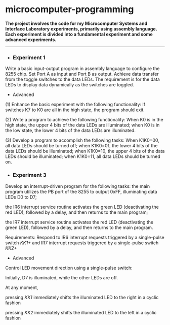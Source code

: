 # **microcomputer-programming**

 **The project involves the code for my Microcomputer Systems and Interface Laboratory experiments, primarily using assembly language. Each experiment is divided into a fundamental experiment and some advanced experiments.** 

***
- ### Experiment 1
  
Write a basic input-output program in assembly language to configure the 8255 chip. Set Port A as input and Port B as output. Achieve data transfer from the toggle switches to the data LEDs. The requirement is for the data LEDs to display data dynamically as the switches are toggled.

 - Advanced

(1) Enhance the basic experiment with the following functionality: If switches K7 to K0 are all in the high state, the program should exit.

(2) Write a program to achieve the following functionality: When K0 is in the high state, the upper 4 bits of the data LEDs are illuminated; when K0 is in the low state, the lower 4 bits of the data LEDs are illuminated.

(3) Develop a program to accomplish the following tasks: When K1K0=00, all data LEDs should be turned off; when K1K0=01, the lower 4 bits of the data LEDs should be illuminated; when K1K0=10, the upper 4 bits of the data LEDs should be illuminated; when K1K0=11, all data LEDs should be turned on.


- ### Experiment 3
Develop an interrupt-driven program for the following tasks: the main program utilizes the PB port of the 8255 to output 0xFF, illuminating data LEDs D0 to D7;
  
the IR6 interrupt service routine activates the green LED (deactivating the red LED), followed by a delay, and then returns to the main program;  

the IR7 interrupt service routine activates the red LED (deactivating the green LED), followed by a delay, and then returns to the main program.

Requirements: Respond to IR6 interrupt requests triggered by a single-pulse switch *KK1+* and IR7 interrupt requests triggered by a single-pulse switch *KK2+*

 - Advanced

Control LED movement direction using a single-pulse switch:

Initially, D7 is illuminated, while the other LEDs are off.

At any moment, 

pressing *KK1* immediately shifts the illuminated LED to the right in a cyclic fashion

pressing *KK2* immediately shifts the illuminated LED to the left in a cyclic fashion

